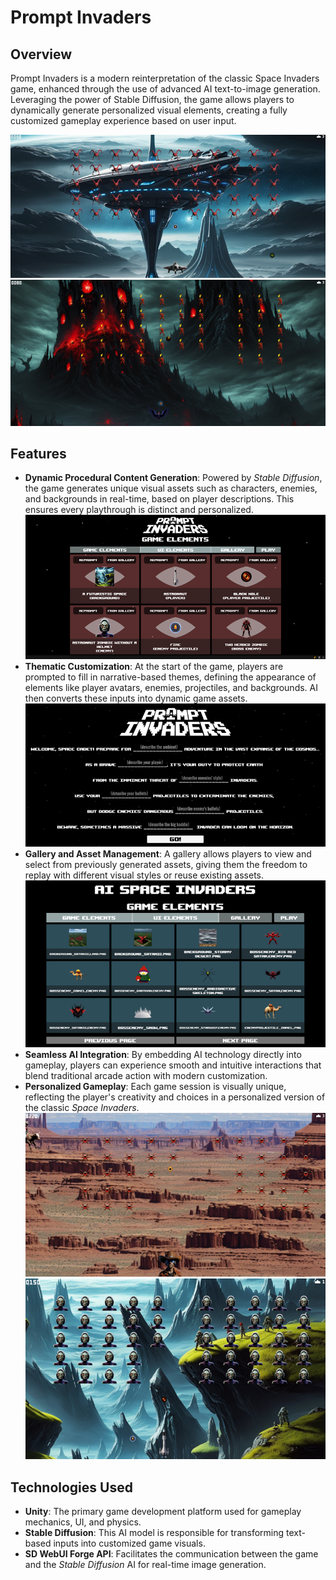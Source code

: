 # Prompt Invaders

## Overview
Prompt Invaders is a modern reinterpretation of the classic Space Invaders game, enhanced through the use of advanced AI text-to-image generation. Leveraging the power of Stable Diffusion, the game allows players to dynamically generate personalized visual elements, creating a fully customized gameplay experience based on user input.

![alt text](gameplay_1.png)
![alt text](gameplay_4.png)
## Features
- **Dynamic Procedural Content Generation**: Powered by *Stable Diffusion*, the game generates unique visual assets such as characters, enemies, and backgrounds in real-time, based on player descriptions. This ensures every playthrough is distinct and personalized.
![alt text](elements_menu.png)
- **Thematic Customization**: At the start of the game, players are prompted to fill in narrative-based themes, defining the appearance of elements like player avatars, enemies, projectiles, and backgrounds. AI then converts these inputs into dynamic game assets.
![alt text](story_menu.png)
- **Gallery and Asset Management**: A gallery allows players to view and select from previously generated assets, giving them the freedom to replay with different visual styles or reuse existing assets.
![alt text](gallery_menu.png)
- **Seamless AI Integration**: By embedding AI technology directly into gameplay, players can experience smooth and intuitive interactions that blend traditional arcade action with modern customization.
- **Personalized Gameplay**: Each game session is visually unique, reflecting the player's creativity and choices in a personalized version of the classic *Space Invaders*.
![alt text](gameplay_2.png)
![alt text](gameplay_3.png)

## Technologies Used
- **Unity**: The primary game development platform used for gameplay mechanics, UI, and physics.
- **Stable Diffusion**: This AI model is responsible for transforming text-based inputs into customized game visuals.
- **SD WebUI Forge API**: Facilitates the communication between the game and the *Stable Diffusion* AI for real-time image generation.
